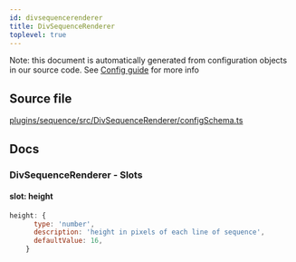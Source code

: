 ```yaml
---
id: divsequencerenderer
title: DivSequenceRenderer
toplevel: true
---
```


Note: this document is automatically generated from configuration objects in our
source code. See [Config guide](/docs/config_guide) for more info

## Source file

[plugins/sequence/src/DivSequenceRenderer/configSchema.ts](https://github.com/GMOD/jbrowse-components/blob/main/plugins/sequence/src/DivSequenceRenderer/configSchema.ts)

## Docs

### DivSequenceRenderer - Slots

#### slot: height

```js
height: {
      type: 'number',
      description: 'height in pixels of each line of sequence',
      defaultValue: 16,
    }
```

